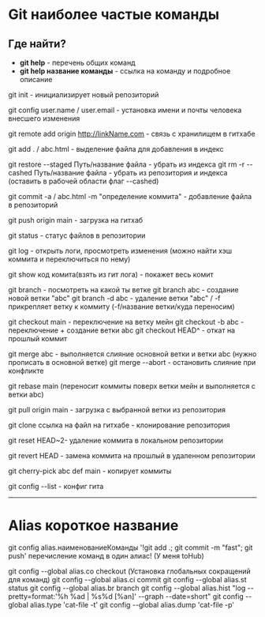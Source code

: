 # Git наиболее частые команды

## Где найти?
- **git help** - перечень общих команд
- **git help название команды** - ссылка на команду и подробное описание

git init - инициализирует новый репозиторий

git config user.name / user.email - установка имени и почты человека внесшего изменения 

git remote add origin http://linkName.com - связь с хранилищем в гитхабе

git add  . / abc.html - выделение файла для добавления в индекс

git restore --staged Путь/название файла - убрать из индекса
git rm -r -- cashed Путь/название файла - убрать из репозитория и индекса (оставить в рабочей области флаг --cashed)

git commit -a / abc.html -m "определение коммита" - добавление файла в репозиторий

git push origin main - загрузка на гитхаб

git status - статус файлов в репозитории

git log - открыть логи, просмотреть изменения (можно найти хэш коммита и переключиться по нему)

git show код комита(взять из гит лога) - покажет весь комит  

git branch - посмотреть на какой ты ветке
git branch abc - создание новой ветки "аbc"
git branch -d abc - удаление ветки "abc" / -f прикрепляет ветку к коммиту (-f/название ветки/куда переносим)

git checkout main - переключение на ветку мейн
git checkout -b abc - переключение + создание ветки abc
git checkout HEAD^ - откат на прошлый коммит

git merge abc - выполняется слияние основной ветки и ветки abc (нужно прописать в основной ветке)
git merge --abort - остановить слияние при конфликте

git rebase main (переносит коммиты поверх ветки мейн и выполняется с ветки abc)

git pull origin main - загрузка с выбранной ветки из репозитория

git clone ссылка на файл на гитхабе - клонирование репозитория

git reset HEAD~2- удаление коммита в локальном репозитории

git revert HEAD - замена коммита на прошлый в удаленном репозитории

git cherry-pick abc def main - копирует коммиты

git config --list  - конфиг гита

-------------------------------------------------------------------------
# Alias короткое название

git config alias.наименованиеКоманды '!git add .; git commit -m "fast"; git push'
перечисление команд в один алиас! (У меня toHub)

git config --global alias.co checkout (Установка глобальных сокращений для команд)
git config --global alias.ci commit
git config --global alias.st status
git config --global alias.br branch
git config --global alias.hist "log --pretty=format:'%h %ad | %s%d [%an]' --graph --date=short"
git config --global alias.type 'cat-file -t'
git config --global alias.dump 'cat-file -p'
